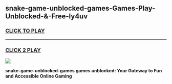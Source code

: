 
## snake-game-unblocked-games-Games-Play-Unblocked-&-Free-ly4uv
<h3>
<a href="https://premium76.site?title=snake-game-unblocked-games&ref=24A">CLICK TO PLAY</a></h3>
<hr>

<h3>
<a href="https://premium76.site?title=snake-game-unblocked-games&ref=24A">CLICK 2 PLAY</a>
  
</h3>

<a href="https://premium76.site?title=snake-game-unblocked-games&ref=24A"><img src="https://clearcache.store/games.png"></a>


**snake-game-unblocked-games games unblocked: Your Gateway to Fun and Accessible Online Gaming**
